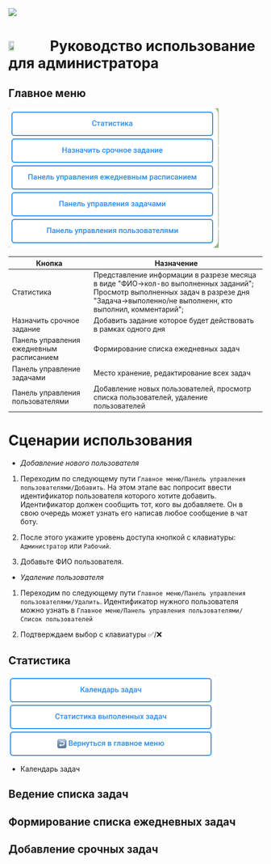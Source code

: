 [<img src="https://img.shields.io/badge/Telegram-%40EriskipCheckListBot-blue?logo=telegram">](https://t.me/EriskipCheckListBot)


# <img src="http://eriskip.com/images/logo-black.svg"  width="15%" height="20%"> Руководство использование для администратора
## Главное меню
![img_1.png](img_1.png)

| Кнопка                                   | Назначение                                                                                                                                                                                |
|------------------------------------------|-------------------------------------------------------------------------------------------------------------------------------------------------------------------------------------------|
| Статистика                               | Представление информации в разрезе месяца в виде "ФИО->кол-во выполненных заданий"; Просмотр выполненных задач в разрезе дня "Задача->выполенно/не выполненн, кто выполнил, комментарий"; |
| Назначить срочное задание                | Добавить задание которое будет действовать в рамках одного дня                                                                                                                            |
| Панель управления ежедневным расписанием | Формирование списка ежедневных задач                                                                                                                                                      |
| Панель управление задачами               | Место хранение, редактирование всех задач                                                                                                                                                 |
| Панель управления пользователями         | Добавление новых пользователей, просмотр списка пользователей, удаление пользователей                                                                                                     |


# Сценарии использования
- *Добавление нового пользователя*

1. Переходим по следующему пути `Главное меню/Панель управления пользователями/Добавить`. На этом этапе вас попросит ввести
идентификатор пользователя которого хотите добавить. Идентификатор должен сообщить тот, кого вы добавляете. Он в свою
очередь может узнать его написав любое сообщение в чат боту. 

2. После этого укажите уровень доступа кнопкой с клавиатуры: `Администратор` или `Рабочий`.

3. Добавьте ФИО пользователя.

- *Удаление пользователя*

1. Переходим по следующему пути `Главное меню/Панель управления пользователями/Удалить`. Идентификатор нужного
пользователя можно узнать в `Главное меню/Панель управления пользователями/Список пользователей`

2. Подтверждаем выбор с клавиатуры ✅/❌


## Статистика
![img.png](img.png)

- Календарь задач

## Ведение списка задач
## Формирование списка ежедневных задач
## Добавление срочных задач